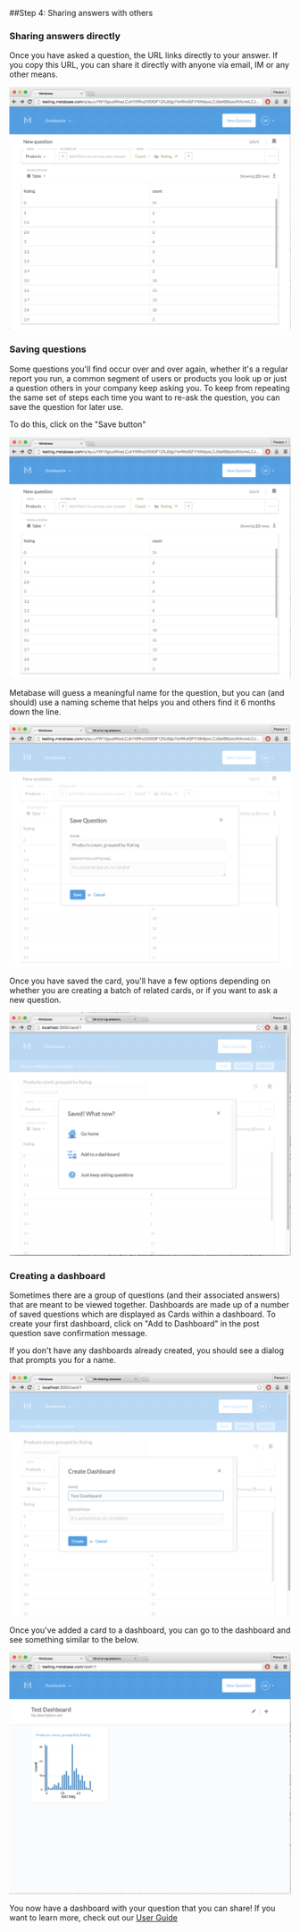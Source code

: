 ##Step 4: Sharing answers with others

### Sharing answers directly

Once you have asked a question, the URL links directly to your answer. If you copy this URL, you can share it directly with anyone via email, IM or any other means.

![shareableurl](images/ShareableURL.png)

### Saving questions

Some questions you'll find occur over and over again, whether it's a regular report you run, a common segment of users or products you look up or just a question others in your company keep asking you. To keep from repeating the same set of steps each time you want to re-ask the question, you can save the question for later use.

To do this, click on the "Save button"

![savebutton](images/SaveButton.png)

Metabase will guess a meaningful name for the question, but you can (and should) use a naming scheme that helps you and others find it 6 months down the line.

![savecarddialog](images/SaveCardDialog.png)

Once you have saved the card, you'll have a few options depending on whether you are creating a batch of related cards, or if you want to ask a new question.

![cardsaved](images/CardSaved.png)


### Creating a dashboard

Sometimes there are a group of questions (and their associated answers) that are meant to be viewed together. Dashboards are made up of a number of saved questions which are displayed as Cards within a dashboard. To create your first dashboard, click on "Add to Dashboard" in the post question save confirmation message. 

If you don't have any dashboards already created, you should see a dialog that prompts you for a name.

![createashboard](images/CreateDashboard.png)

Once you've added a card to a dashboard, you can go to the dashboard and see something similar to the below.

![firstdashboard](images/FirstDashboard.png)

You now have a dashboard with your question that you can share! If you want to learn more, check out our [User Guide](../users-guide/README.md)